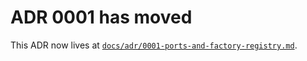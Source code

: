 # ADR 0001 has moved

This ADR now lives at [`docs/adr/0001-ports-and-factory-registry.md`](../../adr/0001-ports-and-factory-registry.md).
